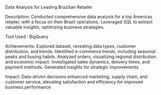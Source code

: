 Data Analysis for Leading Brazilian Retailer



Description:  Conducted comprehensive data analysis for a top Americas retailer, with a focus on their Brazil operations. Leveraged SQL to extract
              valuable insights, optimizing business strategies.
              
Tool Used  :  BigQuery

Achievements: Explored dataset, revealing data types, customer distribution, and trends.
              Identified e-commerce trends, including seasonal peaks and buying habits.
              Analyzed orders, visualizing regional distribution and economic impact.
              Investigated sales dynamics, delivery times, and payment methods.
              Generated insights for strategic improvements.


Impact:       Data-driven decisions enhanced marketing, supply chain, and customer service, elevating satisfaction and efficiency for improved business
              performance
